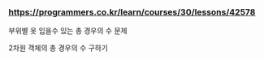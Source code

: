 ### https://programmers.co.kr/learn/courses/30/lessons/42578

부위별 옷 입을수 있는 총 경우의 수 문제

2차원 객체의 총 경우의 수 구하기